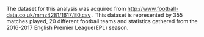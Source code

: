 The dataset for this analysis was acquired from http://www.football-data.co.uk/mmz4281/1617/E0.csv . This dataset is represented by 355 matches played, 20 different football teams and statistics gathered from the 2016-2017 English Premier League(EPL) season. 
